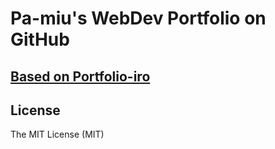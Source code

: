 # Pa-miu's WebDev Portfolio on GitHub
## [Based on Portfolio-iro](https://github.com/Bloc/portfolio-iro)

## License
The MIT License (MIT)
